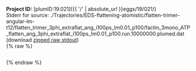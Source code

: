 **Project ID:** [plumID:19.021]({{ '/' | absolute_url }}eggs/19/021/)  
Stderr for source:  ./Trajectories/EDS-flattening-atomistic/flatten-trimer-angular-lm-t12/flatten_trimer_3phi_extraflat_ang_i100ps_lm0.01_p100/factin_3mono_ATP_flatten_ang_3phi_extraflat_i100ps_lm0.01_p100.run.10000000.plumed.dat   
(download [zipped raw stdout](factin_3mono_ATP_flatten_ang_3phi_extraflat_i100ps_lm0.01_p100.run.10000000.plumed.dat.plumed_master.stdout.txt.zip))  
{% raw %}
<pre>
</pre>
{% endraw %}
